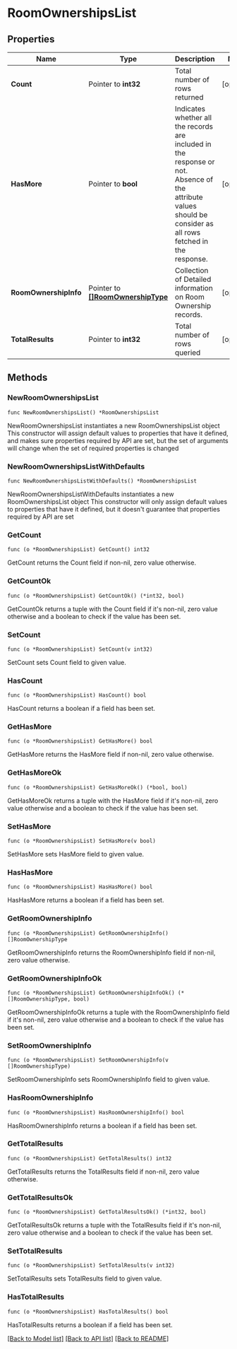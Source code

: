 # RoomOwnershipsList

## Properties

Name | Type | Description | Notes
------------ | ------------- | ------------- | -------------
**Count** | Pointer to **int32** | Total number of rows returned | [optional] 
**HasMore** | Pointer to **bool** | Indicates whether all the records are included in the response or not. Absence of the attribute values should be consider as all rows fetched in the response. | [optional] 
**RoomOwnershipInfo** | Pointer to [**[]RoomOwnershipType**](RoomOwnershipType.md) | Collection of Detailed information on Room Ownership records. | [optional] 
**TotalResults** | Pointer to **int32** | Total number of rows queried | [optional] 

## Methods

### NewRoomOwnershipsList

`func NewRoomOwnershipsList() *RoomOwnershipsList`

NewRoomOwnershipsList instantiates a new RoomOwnershipsList object
This constructor will assign default values to properties that have it defined,
and makes sure properties required by API are set, but the set of arguments
will change when the set of required properties is changed

### NewRoomOwnershipsListWithDefaults

`func NewRoomOwnershipsListWithDefaults() *RoomOwnershipsList`

NewRoomOwnershipsListWithDefaults instantiates a new RoomOwnershipsList object
This constructor will only assign default values to properties that have it defined,
but it doesn't guarantee that properties required by API are set

### GetCount

`func (o *RoomOwnershipsList) GetCount() int32`

GetCount returns the Count field if non-nil, zero value otherwise.

### GetCountOk

`func (o *RoomOwnershipsList) GetCountOk() (*int32, bool)`

GetCountOk returns a tuple with the Count field if it's non-nil, zero value otherwise
and a boolean to check if the value has been set.

### SetCount

`func (o *RoomOwnershipsList) SetCount(v int32)`

SetCount sets Count field to given value.

### HasCount

`func (o *RoomOwnershipsList) HasCount() bool`

HasCount returns a boolean if a field has been set.

### GetHasMore

`func (o *RoomOwnershipsList) GetHasMore() bool`

GetHasMore returns the HasMore field if non-nil, zero value otherwise.

### GetHasMoreOk

`func (o *RoomOwnershipsList) GetHasMoreOk() (*bool, bool)`

GetHasMoreOk returns a tuple with the HasMore field if it's non-nil, zero value otherwise
and a boolean to check if the value has been set.

### SetHasMore

`func (o *RoomOwnershipsList) SetHasMore(v bool)`

SetHasMore sets HasMore field to given value.

### HasHasMore

`func (o *RoomOwnershipsList) HasHasMore() bool`

HasHasMore returns a boolean if a field has been set.

### GetRoomOwnershipInfo

`func (o *RoomOwnershipsList) GetRoomOwnershipInfo() []RoomOwnershipType`

GetRoomOwnershipInfo returns the RoomOwnershipInfo field if non-nil, zero value otherwise.

### GetRoomOwnershipInfoOk

`func (o *RoomOwnershipsList) GetRoomOwnershipInfoOk() (*[]RoomOwnershipType, bool)`

GetRoomOwnershipInfoOk returns a tuple with the RoomOwnershipInfo field if it's non-nil, zero value otherwise
and a boolean to check if the value has been set.

### SetRoomOwnershipInfo

`func (o *RoomOwnershipsList) SetRoomOwnershipInfo(v []RoomOwnershipType)`

SetRoomOwnershipInfo sets RoomOwnershipInfo field to given value.

### HasRoomOwnershipInfo

`func (o *RoomOwnershipsList) HasRoomOwnershipInfo() bool`

HasRoomOwnershipInfo returns a boolean if a field has been set.

### GetTotalResults

`func (o *RoomOwnershipsList) GetTotalResults() int32`

GetTotalResults returns the TotalResults field if non-nil, zero value otherwise.

### GetTotalResultsOk

`func (o *RoomOwnershipsList) GetTotalResultsOk() (*int32, bool)`

GetTotalResultsOk returns a tuple with the TotalResults field if it's non-nil, zero value otherwise
and a boolean to check if the value has been set.

### SetTotalResults

`func (o *RoomOwnershipsList) SetTotalResults(v int32)`

SetTotalResults sets TotalResults field to given value.

### HasTotalResults

`func (o *RoomOwnershipsList) HasTotalResults() bool`

HasTotalResults returns a boolean if a field has been set.


[[Back to Model list]](../README.md#documentation-for-models) [[Back to API list]](../README.md#documentation-for-api-endpoints) [[Back to README]](../README.md)


